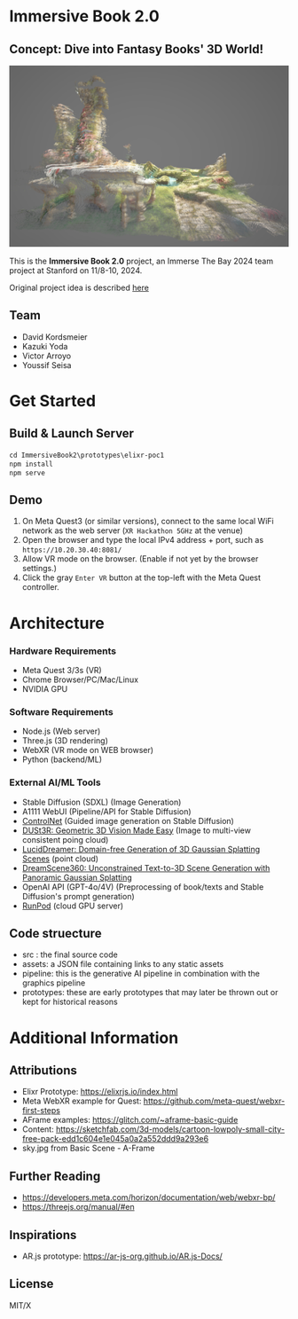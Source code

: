 # Immersive Book 2.0
## Concept: Dive into Fantasy Books' 3D World!
<!-- ![Alice](assets/Alice.png?raw=true&400x) -->
![Alice_pointcloud](assets/Alice_pc.png?raw=true)

This is the **Immersive Book 2.0** project, an Immerse The Bay 2024 team project at Stanford on 11/8-10, 2024.

Original project idea is described [here](https://qiita.com/truedata_iotone/items/e73aa5dc98a9fba46a60#book20---a-rethinking-of-books-in-xr)

## Team
- David Kordsmeier
- Kazuki Yoda
- Victor Arroyo
- Youssif Seisa

# Get Started
## Build & Launch Server
```
cd ImmersiveBook2\prototypes\elixr-poc1
npm install
npm serve
```

## Demo
1. On Meta Quest3 (or similar versions), connect to the same local WiFi network as the web server (`XR Hackathon 5GHz` at the venue)
2. Open the browser and type the local IPv4 address + port, such as `https://10.20.30.40:8081/`
3. Allow VR mode on the browser. (Enable if not yet by the browser settings.)
4. Click the gray `Enter VR` button at the top-left with the Meta Quest controller.

# Architecture
### Hardware Requirements
- Meta Quest 3/3s (VR)
- Chrome Browser/PC/Mac/Linux
- NVIDIA GPU

### Software Requirements
- Node.js (Web server)
- Three.js (3D rendering)
- WebXR (VR mode on WEB browser)
- Python (backend/ML)

### External AI/ML Tools
- Stable Diffusion (SDXL) (Image Generation)
- A1111 WebUI (Pipeline/API for Stable Diffusion)
- [ControlNet](https://github.com/lllyasviel/ControlNet) (Guided image generation on Stable Diffusion)
- [DUSt3R: Geometric 3D Vision Made Easy](https://github.com/naver/dust3r) (Image to multi-view consistent poing cloud)
- [LucidDreamer: Domain-free Generation of 3D Gaussian Splatting Scenes](https://github.com/luciddreamer-cvlab/LucidDreamer) (point cloud)
- [DreamScene360: Unconstrained Text-to-3D Scene Generation with Panoramic Gaussian Splatting](https://github.com/ShijieZhou-UCLA/DreamScene360)
- OpenAI API (GPT-4o/4V) (Preprocessing of book/texts and Stable Diffusion's prompt generation)
- [RunPod](https://www.runpod.io/) (cloud GPU server)

## Code struecture
- src : the final source code
- assets: a JSON file containing links to any static assets
- pipeline: this is the generative AI pipeline in combination with the graphics pipeline
- prototypes: these are early prototypes that may later be thrown out or kept for historical reasons


# Additional Information
## Attributions

- Elixr Prototype: https://elixrjs.io/index.html
- Meta WebXR example for Quest: https://github.com/meta-quest/webxr-first-steps
- AFrame examples: https://glitch.com/~aframe-basic-guide
- Content: https://sketchfab.com/3d-models/cartoon-lowpoly-small-city-free-pack-edd1c604e1e045a0a2a552ddd9a293e6
- sky.jpg from Basic Scene - A-Frame

## Further Reading

- https://developers.meta.com/horizon/documentation/web/webxr-bp/
- https://threejs.org/manual/#en

## Inspirations

- AR.js prototype: https://ar-js-org.github.io/AR.js-Docs/

## License
MIT/X